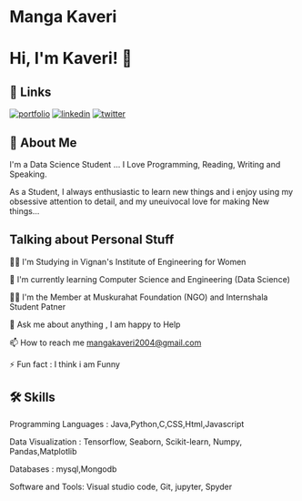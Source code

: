  # Manga Kaveri










# Hi, I'm Kaveri! 👋


## 🔗 Links
[![portfolio](https://img.shields.io/badge/my_portfolio-000?style=for-the-badge&logo=ko-fi&logoColor=white)](https://linktr.ee/MangaKaveri)
[![linkedin](https://img.shields.io/badge/linkedin-0A66C2?style=for-the-badge&logo=linkedin&logoColor=white)](https://www.linkedin.com/in/mangakaveri)
[![twitter](https://img.shields.io/badge/twitter-1DA1F2?style=for-the-badge&logo=twitter&logoColor=white)](https://x.com/MangaKaveri)


## 🚀 About Me
I'm a Data Science Student ... I Love Programming, Reading, Writing and Speaking.

As a Student, I always enthusiastic to learn new things and i enjoy using my obsessive attention to detail, and my uneuivocal love for making New things...


## Talking about Personal Stuff
👩‍💻 I'm Studying in Vignan's Institute of Engineering for Women

🧠 I'm currently learning Computer Science and Engineering (Data Science)

👯‍♀️ I'm the Member at Muskurahat Foundation (NGO) and Internshala Student Patner

💬 Ask me about anything , I am happy to Help

📫 How to reach me mangakaveri2004@gmail.com

⚡️ Fun fact : I think i am Funny


## 🛠 Skills
Programming Languages : Java,Python,C,CSS,Html,Javascript

Data Visualization : Tensorflow, Seaborn, Scikit-learn, Numpy, Pandas,Matplotlib
 
Databases : mysql,Mongodb

Software and Tools: Visual studio code, Git, jupyter, Spyder
